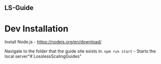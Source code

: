 LS-Guide
---

# Dev Installation

Install Node.js - https://nodejs.org/en/download/

Navigate to the folder that the guide site exists in.
`npm run start` - Starts the local server"# LosslessScalingGuides" 
